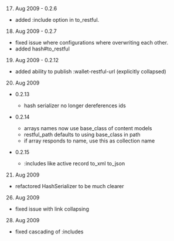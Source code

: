 17. Aug 2009 - 0.2.6

* added :include option in to_restful.

18. Aug 2009 - 0.2.7

* fixed issue where configurations where overwriting each other. 
* added hash#to_restful

19. Aug 2009 - 0.2.12

* added ability to publish :wallet-restful-url (explicitly collapsed)

20. Aug 2009 
  
  - 0.2.13

    * hash serializer no longer dereferences ids
    
  - 0.2.14
    
    * arrays names now use base_class of content models
    * restful_path defaults to using base_class in path
    * if array responds to name, use this as collection name

  - 0.2.15

    * :includes like active record to_xml to_json

21. Aug 2009

* refactored HashSerializer to be much clearer

26. Aug 2009

* fixed issue with link collapsing

28. Aug 2009

* fixed cascading of :includes
